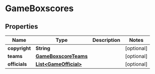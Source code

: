 

# GameBoxscores


## Properties

| Name | Type | Description | Notes |
|------------ | ------------- | ------------- | -------------|
|**copyright** | **String** |  |  [optional] |
|**teams** | [**GameBoxscoreTeams**](GameBoxscoreTeams.md) |  |  [optional] |
|**officials** | [**List&lt;GameOfficial&gt;**](GameOfficial.md) |  |  [optional] |



